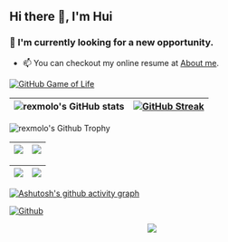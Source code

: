 ## Hi there 👋, I'm Hui

<!--
**rexmolo/rexmolo** is a ✨ _special_ ✨ repository because its `README.md` (this file) appears on your GitHub profile.

Here are some ideas to get you started:

- 🔭 I’m currently working on ...
- 🌱 I’m currently learning ...
- 👯 I’m looking to collaborate on ...
- 🤔 I’m looking for help with ...
- 💬 Ask me about ...
- 📫 How to reach me: ...
- 😄 Pronouns: ...
- ⚡ Fun fact: ...
-->

### 🔭 I'm currently looking for a new opportunity.

- 📫 You can checkout my online resume at [About me](https://rexmolo.github.io/about/).


 <p align="center">

 [![GitHub Game of Life](https://github4life.herokuapp.com/rexmolo.gif?z=6)](https://github4life.herokuapp.com/rexmolo)

  |   ![rexmolo's GitHub stats](https://github-readme-stats.vercel.app/api?username=rexmolo&show_icons=true&count_private=true&theme=nightowl)    |    [![GitHub Streak](https://github-readme-streak-stats.herokuapp.com/?user=rexmolo&theme=nightowl)](https://git.io/streak-stats)     |
 | --- | --- |

 <img align="center" src="https://github-profile-trophy.vercel.app/?username=rexmolo&column=7&margin-w=20&theme=juicyfresh" alt="rexmolo's Github Trophy" />

<br/>

  |   ![](https://github-profile-summary-cards.vercel.app/api/cards/profile-details?username=rexmolo&theme=github_dark)   |    ![](https://github-profile-summary-cards.vercel.app/api/cards/most-commit-language?username=rexmolo&theme=github_dark)     |
 | --- | --- |

   |   ![](https://github-profile-summary-cards.vercel.app/api/cards/stats?username=rexmolo&theme=github_dark)   |    ![](https://github-profile-summary-cards.vercel.app/api/cards/productive-time?username=rexmolo&theme=github_dark)     |
 | --- | --- |


 [![Ashutosh's github activity graph](https://activity-graph.herokuapp.com/graph?username=rexmolo&theme=react-dark)](https://github.com/ashutosh00710/github-readme-activity-graph)

 </p>

[![Github](https://img.shields.io/github/followers/rexmolo?label=Follow&style=social)](https://github.com/rexmolo)


<p align="center">
   <img src="https://capsule-render.vercel.app/api?type=waving&color=gradient&height=100&section=footer"/>
</p>
<!--
**rexmolo/rexmolo** is a ✨ _special_ ✨ repository because its `README.md` (this file) appears on your GitHub profile.

[![Top Langs](https://github-readme-stats.vercel.app/api/top-langs/?username=rexmolo&layout=compact)](https://github.com/rexmolo)
